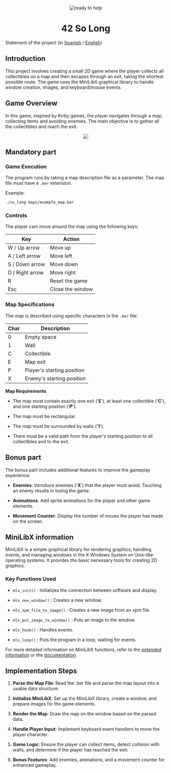 <p align="center">
  <img src="https://github.com/ayogun/42-project-badges/blob/main/badges/so_longm.png" alt="ready to help"/>
</p>

<h1 align="center">
 42 So Long
</h1>

<!-- # 42_so_long -->

Statement of the project (in [Spanish](es.subject.pdf) / [English](en.subject.pdf))

## Introduction

This project involves creating a small 2D game where the player collects all collectibles on a map and then escapes through an exit, taking the shortest possible route. The game uses the MiniLibX graphical library to handle window creation, images, and keyboard/mouse events.

## Game Overview

In this game, inspired by Kirby games, the player navigates through a map, collecting items and avoiding enemies. The main objective is to gather all the collectibles and reach the exit.

<p align="center">
  <img src="https://github.com/user-attachments/assets/cb0fbbd3-1f6e-4937-a6c5-d7527cae697a">
  
</p>

<!-- ![Demo](https://github.com/user-attachments/assets/cb0fbbd3-1f6e-4937-a6c5-d7527cae697a) -->

## Mandatory part

### Game Execution

The program runs by taking a map description file as a parameter. The map file must have a `.ber` extension.

Example:
```sh
./so_long maps/example_map.ber
```

### Controls

The player cam move around the map using the following keys:

| Key | Action |
|  -  |    -   |
| W / Up arrow | Move up |
| A / Left arrow | Move left |
| S / Down arrow | Move down |
| D / Right arrow | Move right |
| R | Reset the game |
| Esc | Close the window |

### Map Specifications

The map is described using specific characters in the `.ber` file:

| Char | Description |
| - | - |
| 0 | Empty space |
| 1 | Wall |
| C | Collectible |
| E | Map exit |
| P | Player's starting position |
| X | Enemy's starting position |


**Map Requirements**

- The map must contain exactly one exit ('**E**'), at least one collectible ('**C**'), and one starting position ('**P**').

- The map must be rectangular.

- The map must be surrounded by walls ('**1**').

- There must be a valid path from the player's starting position to all collectibles and to the exit.

## Bonus part

The bonus part includes additional features to improve the gameplay experience:

- **Enemies**: Introduce enemies ('**X**') that the player must avoid. Touching an enemy results in losing the game.

- **Animations**: Add sprite animations for the player and other game elements.

- **Movement Counter**: Display the number of moves the player has made on the screen.

## MiniLibX information

MiniLibX is a simple graphical library for rendering graphics, handling events, and managing windows in the X Windows System on Unix-like operating systems. It provides the basic necessary tools for creating 2D graphics.

### Key Functions Used

- `mlx_init()` : Initializes the connection between software and display.

- `mlx_new_window()` : Creates a new window.

- `mlx_xpm_file_to_image()` : Creates a new image from an xpm file.

- `mlx_put_image_to_window()` : Puts an image to the window.

- `mlx_hook()` : Handles events.

- `mlx_loop()` : Puts the program in a loop, waiting for events.

For more detailed information on MiniLibX functions, refer to the [extended information](docs/mlx_info.md) or the [documentation](https://harm-smits.github.io/42docs/libs/minilibx).

## Implementation Steps

1. **Parse the Map File**: Read the .ber file and parse the map layout into a usable data structure.

2. **Initialize MiniLibX**: Set up the MiniLibX library, create a window, and prepare images for the game elements.

3. **Render the Map**: Draw the map on the window based on the parsed data.

4. **Handle Player Input**: Implement keyboard event handlers to move the player character.

5. **Game Logic**: Ensure the player can collect items, detect collision with walls, and determine if the player has reached the exit.

6. **Bonus Features**: Add enemies, animations, and a movement counter for enhanced gameplay.
